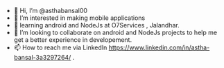 - 👋 Hi, I’m @asthabansal00
- 👀 I’m interested in making mobile applications
- 🌱 learning android and NodeJs  at O7Services , Jalandhar.
- 💞️ I’m looking to collaborate on android and NodeJs projects to help me get a better experience in  developement.
- 📫 How to reach me via LinkedIn https://www.linkedin.com/in/astha-bansal-3a3297264/
   .

<!---
asthabansal00/asthabansal00 is a ✨ special ✨ repository because its `README.md` (this file) appears on your GitHub profile.
You can click the Preview link to take a look at your changes.
--->
